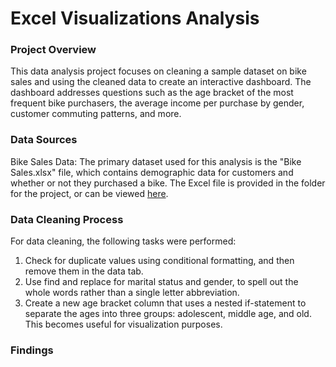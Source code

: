 # Excel Visualizations Analysis

### Project Overview

This data analysis project focuses on cleaning a sample dataset on bike sales and using the cleaned data to create an interactive dashboard. The dashboard addresses questions such as the age bracket of the most frequent bike purchasers, the average income per purchase by gender, customer commuting patterns, and more.

### Data Sources

Bike Sales Data: The primary dataset used for this analysis is the "Bike Sales.xlsx" file, which contains demographic data for customers and whether or not they purchased a bike. The Excel file is provided in the folder for the project, or can be viewed [here](https://view.officeapps.live.com/op/view.aspx?src=https%3A%2F%2Fraw.githubusercontent.com%2Flkolb10%2FData_Projects%2Fmain%2FExcel%2520Visualizations%2FBike%2520Sales.xlsx&wdOrigin=BROWSELINK).

### Data Cleaning Process

For data cleaning, the following tasks were performed:

1. Check for duplicate values using conditional formatting, and then remove them in the data tab.
2. Use find and replace for marital status and gender, to spell out the whole words rather than a single letter abbreviation.
3. Create a new age bracket column that uses a nested if-statement to separate the ages into three groups: adolescent, middle age, and old. This becomes useful for visualization purposes.

### Findings






